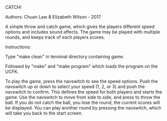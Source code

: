 CATCH!

Authors: Chuan Law & Elizabeth Wilson - 2017

A simple throw and catch game, which gives the players
different speed options and includes sound affects. The
game may be played with multiple rounds, and keeps track
of each players scores.

Instructions:

Type "make clean" in terminal directory containing game.

Followed by "make" and "make program" which loads the
program on the UCFK.

To play the game, press the navswitch to see the speed options. Push the navswitch up
or down to select your speed (1, 2, or 3) and push the navswitch to confirm. This defines the
speed for both players and starts the game. Use the navswitch to move from side to side, and 
press to throw the ball. If you do not catch the ball, you lose the round, the current scores will be displayed. You can play another
round by pressing the navswitch, which will take you back to the start screen.
